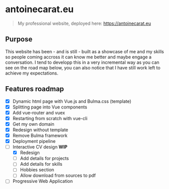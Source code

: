 # antoinecarat.eu
> My professional website, deployed here: https://antoinecarat.eu

## Purpose
This website has been - and is still - built as a showcase of me and my skills so people coming accross it can know me better and maybe engage a conversation. I tend to developp this in a very incremental way as you can see on the road map below, you can also notice that I have still work left to achieve my expectations.

## Features roadmap

- [x] Dynamic html page with Vue.js and Bulma.css (template)
- [x] Splitting page into Vue components
- [x] Add vue-router and vuex
- [x] Restarting from scratch with vue-cli
- [x] Get my own domain
- [x] Redesign without template
- [x] Remove Bulma framework
- [x] Deployment pipeline
- [ ] Interactive CV design **WIP**
  - [x] Redesign
  - [ ] Add details for projects
  - [ ] Add details for skills
  - [ ] Hobbies section
  - [ ] Allow download from sources to pdf
- [ ] Progressive Web Application